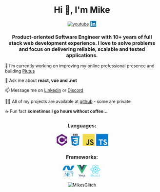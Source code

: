 <h1 align="center">Hi 👋, I'm Mike</h1>
<p align="center">
  <a href="https://www.youtube.com/channel/UCfx1yOrSVwlO-VwpKxvlqow" target="_blank"><img align="center" src="https://cdn.cdnlogo.com/logos/y/57/youtube-icon.svg" alt="youtube" height="20" width="29" /></a> <a href="https://www.linkedin.com/in/mikesglitch" target="_blank"><img align="center" src="https://github.com/devicons/devicon/blob/master/icons/linkedin/linkedin-original.svg" alt="mikesglitch" height="20" width="20" /></a>
</p>

<h3 align="center">Product-oriented Software Engineer with 10+ years of full stack web development experience. I love to solve problems and focus on delivering reliable, scalable and tested applications.</h3>

🔭 I’m currently working on improving my online professional presence and building [Plutus](https://github.com/MikesGlitch/plutus)
<!--
👯 I’m looking to collaborate on [MDX](https://github.com/mdx-js/mdx)

🤔 I’m looking for help with [github-profile-readme-generator](https://github.com/rahuldkjain/github-profile-readme-generator)
-->

💬 Ask me about **react, vue and .net**

📫 Message me on [Linkedin](https://www.linkedin.com/in/mikesglitch) or [Discord](https://discord.com/users/425717708663947265)

👨‍💻 All of my projects are available at [github](https://github.com/MikesGlitch?tab=repositories) - some are private

☕️ Fun fact **sometimes I go hours without coffee...**

<h3 align="center">Languages:</h3>
<p align="center">
  <img src=https://github.com/devicons/devicon/blob/master/icons/csharp/csharp-plain.svg alt=csharp width="40" height="40"/>
  <img src=https://raw.githubusercontent.com/devicons/devicon/master/icons/css3/css3-original-wordmark.svg alt=csharp width="40" height="40"/>
  <img src=https://raw.githubusercontent.com/devicons/devicon/master/icons/javascript/javascript-original.svg alt=csharp width="40" height="40"/>
  <img src=https://raw.githubusercontent.com/devicons/devicon/master/icons/typescript/typescript-original.svg alt=csharp width="40" height="40"/>
</p>
<h3 align="center">Frameworks:</h3>
<p align="center">
 <img src=https://github.com/devicons/devicon/blob/master/icons/dot-net/dot-net-plain-wordmark.svg alt=vuejs width="40" height="40"/> 
 <img src=https://github.com/devicons/devicon/blob/master/icons/vuejs/vuejs-original-wordmark.svg alt=vuejs width="40" height="40"/> 
 <img src=https://github.com/devicons/devicon/blob/master/icons/react/react-original-wordmark.svg alt=react width="40" height="40"/>
</p>          

<p align="center"> <img src=https://github-readme-stats.vercel.app/api?username=MikesGlitch&show_icons=true alt=MikesGlitch /> </p>                                                                                                                                                                                                                                                                                                                                                                                                                                                  
<!--
**MikesGlitch/MikesGlitch** is a ✨ _special_ ✨ repository because its `README.md` (this file) appears on your GitHub profile.

Here are some ideas to get you started:

- 🔭 I’m currently working on ...
- 🌱 I’m currently learning ...
- 👯 I’m looking to collaborate on ...
- 🤔 I’m looking for help with ...
- 💬 Ask me about ...
- 📫 How to reach me: ...
- 😄 Pronouns: ...
- ⚡ Fun fact: ...
-->
